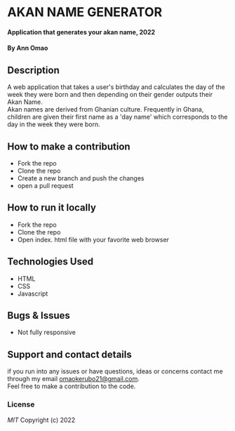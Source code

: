 # AKAN NAME GENERATOR
#### Application that generates your akan name, 2022
#### By **Ann Omao**
## Description
A web application that takes a user's birthday and calculates the day of the week they were born and then depending on their gender outputs their Akan Name.  
Akan names are derived from Ghanian culture. Frequently in Ghana, children are given their first name as a 'day name' which corresponds to the day in the week they were born.
## How to make a contribution
* Fork the repo
* Clone the repo
* Create a new branch and push the changes
* open a pull request
## How to run it locally
* Fork the repo
* Clone the repo
* Open index. html file with your favorite web browser
## Technologies Used
* HTML  
* CSS
* Javascript
## Bugs & Issues
* Not fully responsive
## Support and contact details
if you run into any issues or have questions, ideas or concerns contact me through my email omaokerubo21@gmail.com.  
Feel free to make a contribution to the code.
### License
*MIT*
Copyright (c) 2022 